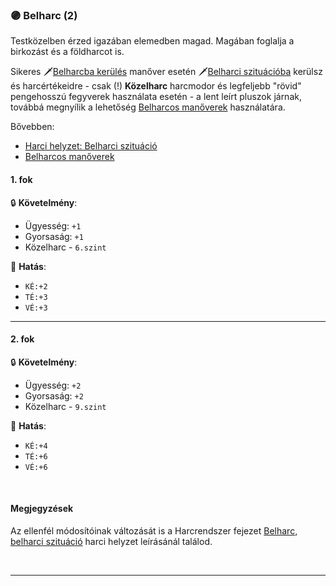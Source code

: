 ### 🟣 Belharc (2)

Testközelben érzed igazában elemedben magad. Magában foglalja a birkozást és a földharcot is.

Sikeres 🗡️[Belharcba kerülés](../066_06_belharcos_manoverek.md#belharcba-kerülés) manőver esetén 🗡️[Belharci szituációba](../065_01_harci_helyzetek.md#belharci-szituáció) kerülsz és harcértékeidre - csak (!) **Közelharc** harcmodor és legfeljebb "rövid" pengehosszú fegyverek használata esetén - a lent leírt pluszok járnak, továbbá megnyílik a lehetőség [Belharcos manőverek](../066_06_belharcos_manoverek.md) használatára.

Bővebben:
- [Harci helyzet: Belharci szituáció](../065_01_harci_helyzetek.md#belharci-szituáció)
- [Belharcos manőverek](../066_06_belharcos_manoverek.md)

#### 1. fok

🔒 **Követelmény**:
- Ügyesség: `+1`
- Gyorsaság: `+1`
- Közelharc - `6.szint`


🌟 **Hatás**:
- `KÉ:+2`
- `TÉ:+3`
- `VÉ:+3`

---
#### 2. fok

🔒 **Követelmény**:
- Ügyesség: `+2`
- Gyorsaság: `+2`
- Közelharc - `9.szint`


🌟 **Hatás**:
- `KÉ:+4`
- `TÉ:+6`
- `VÉ:+6`

<br />

#### Megjegyzések

Az ellenfél módosítóinak változását is a Harcrendszer fejezet [Belharc, belharci szituáció](../065_01_harci_helyzetek.md#belharci-szituáció) harci helyzet leírásánál találod.

<br />

---
